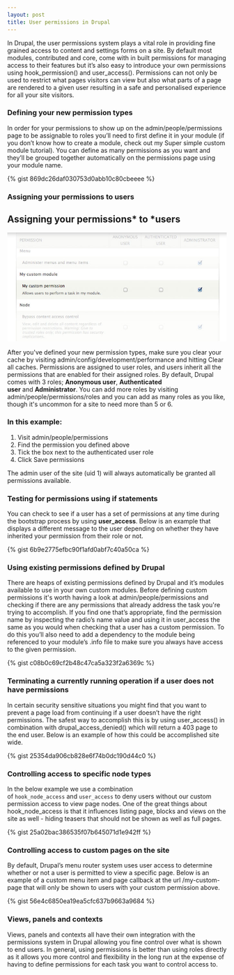 ```yaml
---
layout: post
title: User permissions in Drupal
---
```


In Drupal, the user permissions system plays a vital role in providing fine grained access to content and settings forms on a site. By default most modules, contributed and core, come with in built permissions for managing access to their features but it’s also easy to introduce your own permissions using hook_permission() and user_access(). Permissions can not only be used to restrict what pages visitors can view but also what parts of a page are rendered to a given user resulting in a safe and personalised experience for all your site visitors.

### Defining your new permission types

In order for your permissions to show up on the admin/people/permissions page to be assignable to roles you’ll need to first define it in your module (if you don’t know how to create a module, check out my Super simple custom module tutorial). You can define as many permissions as you want and they’ll be grouped together automatically on the permissions page using your module name.

{% gist 869dc26daf030753d0abb10c80cbeeee %}

### Assigning your permissions to users

Assigning your permissions* to *users
-------------------------------------

![Screenshot of permissions screen](/images/permissions-drupal.jpg)

After you've defined your new permission types, make sure you clear your cache by visiting admin/config/development/performance and hitting Clear all caches. Permissions are assigned to user roles, and users inherit all the permissions that are enabled for their assigned roles. By default, Drupal comes with 3 roles; **Anonymous user**, **Authenticated user** and **Administrator**. You can add more roles by visiting admin/people/permissions/roles and you can add as many roles as you like, though it's uncommon for a site to need more than 5 or 6.

### In this example:

1. Visit admin/people/permissions
1. Find the permission you defined above
1. Tick the box next to the authenticated user role
1. Click Save permissions

The admin user of the site (uid 1) will always automatically be granted all permissions available.

### Testing for permissions using if statements

You can check to see if a user has a set of permissions at any time during the bootstrap process by using **user_access**. Below is an example that displays a different message to the user depending on whether they have inherited your permission from their role or not.

{% gist 6b9e2775efbc90f1afd0abf7c40a50ca %}

### Using existing permissions defined by Drupal

There are heaps of existing permissions defined by Drupal and it’s modules available to use in your own custom modules. Before defining custom permissions it's worth having a look at admin/people/permissions and checking if there are any permissions that already address the task you're trying to accomplish. If you find one that’s appropriate, find the permission name by inspecting the radio’s name value and using it in user_access the same as you would when checking that a user has a custom permission. To do this you’ll also need to add a dependency to the module being referenced to your module’s .info file to make sure you always have access to the given permission.

{% gist c08b0c69cf2b48c47ca5a323f2a6369c %}

### Terminating a currently running operation if a user does not have permissions

In certain security sensitive situations you might find that you want to prevent a page load from continuing if a user doesn’t have the right permissions. The safest way to accomplish this is by using user_access() in combination with drupal_access_denied() which will return a 403 page to the end user. Below is an example of how this could be accomplished site wide.

{% gist 25354da906cb828e6f74b0dc190d44c0 %}

### Controlling access to specific node types

In the below example we use a combination of `hook_node_access` and `user_access` to deny users without our custom permission access to view page nodes. One of the great things about hook_node_access is that it influences listing page, blocks and views on the site as well - hiding teasers that should not be shown as well as full pages.

{% gist 25a02bac386535f07b645071d1e942ff %}

### Controlling access to custom pages on the site

By default, Drupal’s menu router system uses user access to determine whether or not a user is permitted to view a specific page. Below is an example of a custom menu item and page callback at the url /my-custom-page that will only be shown to users with your custom permission above.

{% gist 56e4c6850ea19ea5cfc637b9663a9684 %}

### Views, panels and contexts

Views, panels and contexts all have their own integration with the permissions system in Drupal allowing you fine control over what is shown to end users. In general, using permissions is better than using roles directly as it allows you more control and flexibility in the long run at the expense of having to define permissions for each task you want to control access to.
